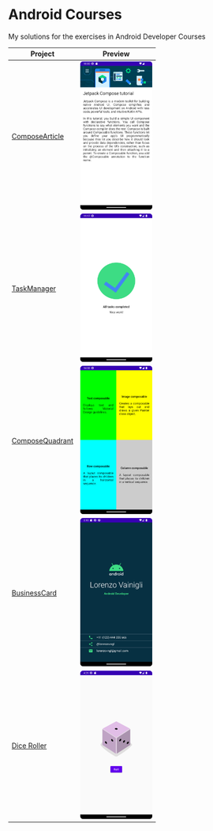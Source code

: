 # Android Courses

My solutions for the exercises in Android Developer Courses

| Project | Preview |
|---------|---------|
| [ComposeArticle](android-basics-compose/unit-1/ComposeArticle) | <img style="height: 300px" src ="android-basics-compose/unit-1/ComposeArticle/preview.png"> |
| [TaskManager](android-basics-compose/unit-1/TaskManager) | <img style="height: 300px" src ="android-basics-compose/unit-1/TaskManager/preview.png"> |
| [ComposeQuadrant](android-basics-compose/unit-1/ComposeQuadrant) | <img style="height: 300px" src ="android-basics-compose/unit-1/ComposeQuadrant/preview.png"> |
| [BusinessCard](android-basics-compose/unit-1/BusinessCard) | <img style="height: 300px" src ="android-basics-compose/unit-1/BusinessCard/preview.png"> |
| [Dice Roller](android-basics-compose/unit-2/DiceRoller) | <img style="height: 300px" src ="android-basics-compose/unit-2/DiceRoller/preview.png"> |
